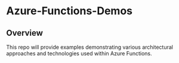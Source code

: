 # Azure-Functions-Demos

## Overview

This repo will provide examples demonstrating various architectural approaches and technologies used within Azure Functions.
